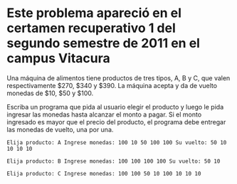 # Este problema apareció en el certamen recuperativo 1 del segundo semestre de 2011 en el campus Vitacura

Una máquina de alimentos tiene productos de tres tipos, A, B y C, que valen respectivamente $270, $340 y $390. La máquina acepta y da de vuelto monedas de $10, $50 y $100.

Escriba un programa que pida al usuario elegir el producto y luego le pida ingresar las monedas hasta alcanzar el monto a pagar. Si el monto ingresado es mayor que el precio del producto, el programa debe entregar las monedas de vuelto, una por una.

`Elija producto: A
Ingrese monedas:
100
10
50
100
100
Su vuelto:
50
10
10
10
10
`

`Elija producto: B
Ingrese monedas:
100
100
100
100
Su vuelto:
50
10
`

`Elija producto: C
Ingrese monedas:
100
100
50
10
100
10
10
10`
